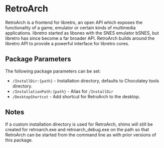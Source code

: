 # RetroArch

RetroArch is a frontend for libretro, an open API which exposes the functionality of a game, emulator or certain kinds of multimedia applications. libretro started as libsnes with the SNES emulator bSNES, but libretro has since become a far broader API. RetroArch builds around the libretro API to provide a powerful interface for libretro cores.

## Package Parameters

The following package parameters can be set:

* `/InstallDir:{path}` - Installation directory, defaults to Chocolatey tools directory.
* `/InstallationPath:{path}` - Alias for `/InstallDir`
* `/DesktopShortcut` - Add shortcut for RetroArch to the desktop.

## Notes

If a custom installation directory is used for RetroArch, shims will still be created for retroarch.exe and retroarch_debug.exe on the path so that RetroArch can be started from the command line as with prior versions of this package.
